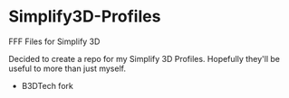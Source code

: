 # Simplify3D-Profiles
FFF Files for Simplify 3D

Decided to create a repo for my Simplify 3D Profiles.  Hopefully they'll be useful to more than just myself.

- B3DTech fork
